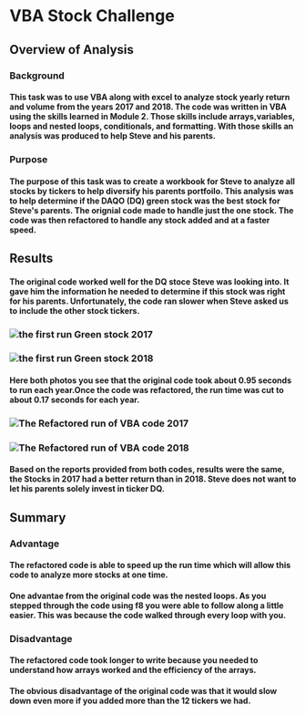 # VBA Stock Challenge

## Overview of Analysis
### Background
#### This task was to use VBA along with excel to analyze stock yearly return and volume from the years 2017 and 2018. The code was written in VBA using the skills learned in Module 2. Those skills include arrays,variables, loops and nested loops, conditionals, and formatting. With those skills an analysis was produced to help Steve and his parents.
### Purpose
#### The purpose of this task was to create a workbook for Steve to analyze all stocks by tickers to help diversify his parents portfoilo. This analysis was to help determine if the DAQO (DQ) green stock was the best stock for Steve's parents.  The orignial code made to handle just the one stock. The code was then refactored to handle any stock added and at a faster speed. 

## Results
#### The original code worked well for the DQ stoce Steve was looking into. It gave him the information he needed to determine if this stock was right for his parents. Unfortunately,  the code ran slower when Steve asked us to include the other stock tickers. 

### ![ the first run Green stock 2017](Green_stock_2017.jpg)
###  ![the first run Green stock 2018](Green_Stock_2018.jpg)   

#### Here both photos you see that the original code took about 0.95 seconds to run each year.Once the code was refactored, the run time was cut to about 0.17 seconds for each year.

### ![The Refactored run of VBA code 2017](VBA_Challenge_2017.jpg)
### ![The Refactored run of VBA code 2018](VBA_Challenge_2018.jpg)

#### Based on the reports provided from both codes, results were the same, the Stocks in 2017 had a better return than in 2018. Steve does not want to let his parents solely invest in ticker DQ.  

## Summary
### Advantage
#### The refactored code is able to speed up the run time which will allow this code to analyze more stocks at one time. 
#### One advantae from the original code was the nested loops. As you stepped through the code using f8 you were able to follow along a little easier. This was because the code walked through every loop with you. 
### Disadvantage
#### The refactored code took longer to write because you needed to understand how arrays worked and the efficiency of the arrays. 
#### The obvious disadvantage of the original code was that it would slow down even more if you added more than the 12 tickers we had. 
